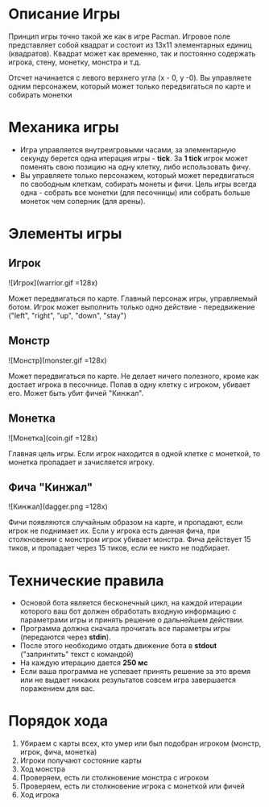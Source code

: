 # Описание Игры

Принцип игры точно такой же как в игре Pacman. Игровое поле представляет собой квадрат и состоит из 13x11 элементарных единиц (квадратов). Квадрат может как временно, так и постоянно содержать игрока, стену, монетку, монстра и т.д.

Отсчет начинается с левого верхнего угла (x - 0, y -0). Вы управляете одним персонажем, который может только передвигаться по карте и собирать монетки

# Механика игры

- Игра управляется внутреигровыми часами, за элементарную секунду берется одна итерация игры - **tick**. За **1 tick** игрок может поменять свою позицию на одну клетку, либо использовать фичу.
- Вы управляете только персонажем, который может передвигаться по свободным клеткам, собирать монеты и фичи. Цель игры всегда одна - собрать все монетки (для песочницы) или собрать больше монеток чем соперник (для арены).

# Элементы игры

## Игрок
![Игрок](warrior.gif =128x)

Может передвигаться по карте. Главный персонаж игры, управляемый ботом. Игрок может выполнить только одно действие - передвижение ("left", "right", "up", "down", "stay")

## Монстр
![Монстр](monster.gif =128x)

Может передвигаться по карте. Не делает ничего полезного, кроме как достает игрока в песочнице. Попав в одну клетку с игроком, убивает его. Может быть убит фичей "Кинжал".

## Монетка
![Монетка](coin.gif =128x)

Главная цель игры. Если игрок находится в одной клетке с монеткой, то монетка пропадает и зачисляется игроку.

## Фича "Кинжал"
![Кинжал](dagger.png =128x)

Фичи появляются случайным образом на карте, и пропадают, если игрок не поднимает их. Если у игрока есть данная фича, при столкновении с монстром игрок убивает монстра. Фича действует 15 тиков, и пропадает через 15 тиков, если ее никто не подбирает.

# Технические правила

- Основой бота является бесконечный цикл, на каждой итерации которого ваш бот должен обработать входную информацию с параметрами игры и принять решение о дальнейшем действии.
- Программа должна сначала прочитать все параметры игры (передаются через **stdin**).
- После этого необходимо отдать движение бота в **stdout** ("запринтить" текст с командой)
- На каждую итерацию дается **250 мс**
- Если ваша программа не успевает принять решение за это время или не выдает никаких результатов совсем игра завершается поражением для вас.

# Порядок хода

1. Убираем с карты всех, кто умер или был подобран игроком (монстр, игрок, фича, монетка)
2. Игроки получают состояние карты
3. Ход монстра
4. Проверяем, есть ли столкновение монстра с игроком
5. Проверяем, есть ли столкновение игрока с монеткой или фичей
6. Ход игрока